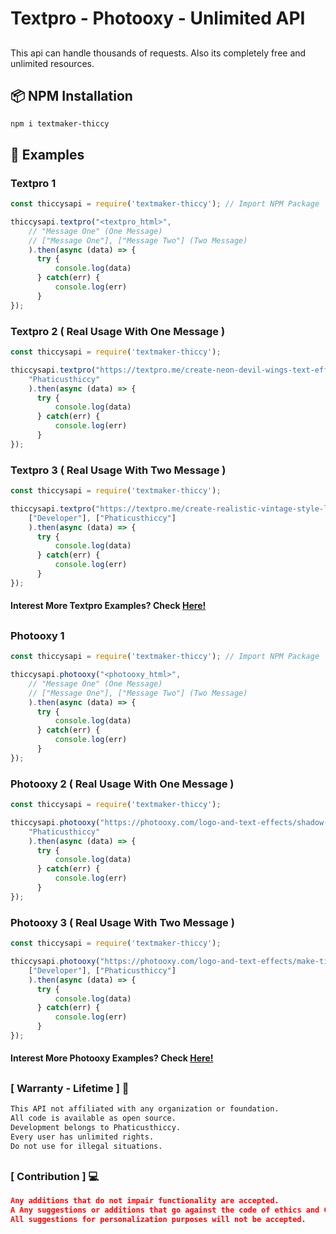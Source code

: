 # Textpro - Photooxy - Unlimited API

##
This api can handle thousands of requests. Also its completely free
and unlimited resources. 

##

## 📦 NPM Installation

`npm i textmaker-thiccy`

##

## 🧾 Examples

### Textpro 1

```js
const thiccysapi = require('textmaker-thiccy'); // Import NPM Package

thiccysapi.textpro("<textpro_html>",
    // "Message One" (One Message)
    // ["Message One"], ["Message Two"] (Two Message)
    ).then(async (data) => { 
      try { 
          console.log(data)
      } catch(err) { 
          console.log(err)
      } 
});
```

### Textpro 2 ( Real Usage With One Message )

```js
const thiccysapi = require('textmaker-thiccy');

thiccysapi.textpro("https://textpro.me/create-neon-devil-wings-text-effect-online-free-1014.html",
    "Phaticusthiccy"
    ).then(async (data) => { 
      try { 
          console.log(data)
      } catch(err) { 
          console.log(err)
      } 
});
```

### Textpro 3 ( Real Usage With Two Message )

```js
const thiccysapi = require('textmaker-thiccy');

thiccysapi.textpro("https://textpro.me/create-realistic-vintage-style-light-bulb-1000.html",
    ["Developer"], ["Phaticusthiccy"]
    ).then(async (data) => { 
      try { 
          console.log(data)
      } catch(err) { 
          console.log(err)
      } 
});
```

#### Interest More Textpro Examples? Check [Here!](https://github.com/phaticusthiccy/EPhoto-360/blob/e473cce16294794d967d10362b9a848b69387ace/textpro-examples/textpro-ex.js)

##

### Photooxy 1

```js
const thiccysapi = require('textmaker-thiccy'); // Import NPM Package

thiccysapi.photooxy("<photooxy_html>",
    // "Message One" (One Message)
    // ["Message One"], ["Message Two"] (Two Message)
    ).then(async (data) => { 
      try { 
          console.log(data)
      } catch(err) { 
          console.log(err)
      } 
});
```

### Photooxy 2 ( Real Usage With One Message )

```js
const thiccysapi = require('textmaker-thiccy');

thiccysapi.photooxy("https://photooxy.com/logo-and-text-effects/shadow-text-effect-in-the-sky-394.html",
    "Phaticusthiccy"
    ).then(async (data) => { 
      try { 
          console.log(data)
      } catch(err) { 
          console.log(err)
      } 
});
```

### Photooxy 3 ( Real Usage With Two Message )

```js
const thiccysapi = require('textmaker-thiccy'); 

thiccysapi.photooxy("https://photooxy.com/logo-and-text-effects/make-tik-tok-text-effect-375.html",
    ["Developer"], ["Phaticusthiccy"] 
    ).then(async (data) => { 
      try { 
          console.log(data)
      } catch(err) { 
          console.log(err)
      } 
});
```

#### Interest More Photooxy Examples? Check [Here!](https://github.com/phaticusthiccy/EPhoto-360/blob/2ca3c79fb6330f9dea2b1401f63a3e409e197f34/photooxy-examples/photooxy-ex.js)

##

### [ Warranty - Lifetime ] 🎦
```bash
This API not affiliated with any organization or foundation.
All code is available as open source.
Development belongs to Phaticusthiccy.
Every user has unlimited rights.
Do not use for illegal situations.
```
##

### [ Contribution ] 💻
```json
Any additions that do not impair functionality are accepted.
A Any suggestions or additions that go against the code of ethics and GitHub policies will not be accepted.
All suggestions for personalization purposes will not be accepted.
```

